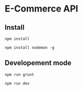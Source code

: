 # E-Commerce API


## Install

```npm install```

```npm install nodemon -g```


## Developement mode

```npm run grunt```

```npm run dev```
